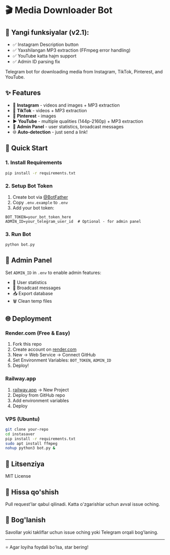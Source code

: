 # 🎬 Media Downloader Bot

## 🔧 Yangi funksiyalar (v2.1):
- ✅ Instagram Description button
- ✅ Yaxshilangan MP3 extraction (FFmpeg error handling)
- ✅ YouTube katta hajm support
- ✅ Admin ID parsing fix

Telegram bot for downloading media from Instagram, TikTok, Pinterest, and YouTube.

## ✨ Features

- 📸 **Instagram** - videos and images + MP3 extraction
- 🎵 **TikTok** - videos + MP3 extraction
- 📌 **Pinterest** - images
- ▶️ **YouTube** - multiple qualities (144p-2160p) + MP3 extraction
- 👑 **Admin Panel** - user statistics, broadcast messages
- 🌐 **Auto-detection** - just send a link!

## 🚀 Quick Start

### 1. Install Requirements
```bash
pip install -r requirements.txt
```

### 2. Setup Bot Token
1. Create bot via [@BotFather](https://t.me/BotFather)
2. Copy `.env.example` to `.env`
3. Add your bot token:
```env
BOT_TOKEN=your_bot_token_here
ADMIN_ID=your_telegram_user_id  # Optional - for admin panel
```

### 3. Run Bot
```bash
python bot.py
```

## 👑 Admin Panel

Set `ADMIN_ID` in `.env` to enable admin features:
- 👥 User statistics
- 📢 Broadcast messages
- 📤 Export database
- 🗑 Clean temp files

## 🌐 Deployment

### Render.com (Free & Easy)
1. Fork this repo
2. Create account on [render.com](https://render.com)
3. New → Web Service → Connect GitHub
4. Set Environment Variables: `BOT_TOKEN`, `ADMIN_ID`
5. Deploy!

### Railway.app
1. [railway.app](https://railway.app) → New Project
2. Deploy from GitHub repo
3. Add environment variables
4. Deploy

### VPS (Ubuntu)
```bash
git clone your-repo
cd instasaver
pip install -r requirements.txt
sudo apt install ffmpeg
nohup python3 bot.py &
```

## 📄 Litsenziya

MIT License

## 🤝 Hissa qo'shish

Pull request'lar qabul qilinadi. Katta o'zgarishlar uchun avval issue oching.

## 📧 Bog'lanish

Savollar yoki takliflar uchun issue oching yoki Telegram orqali bog'laning.

---

⭐ Agar loyiha foydali bo'lsa, star bering!
